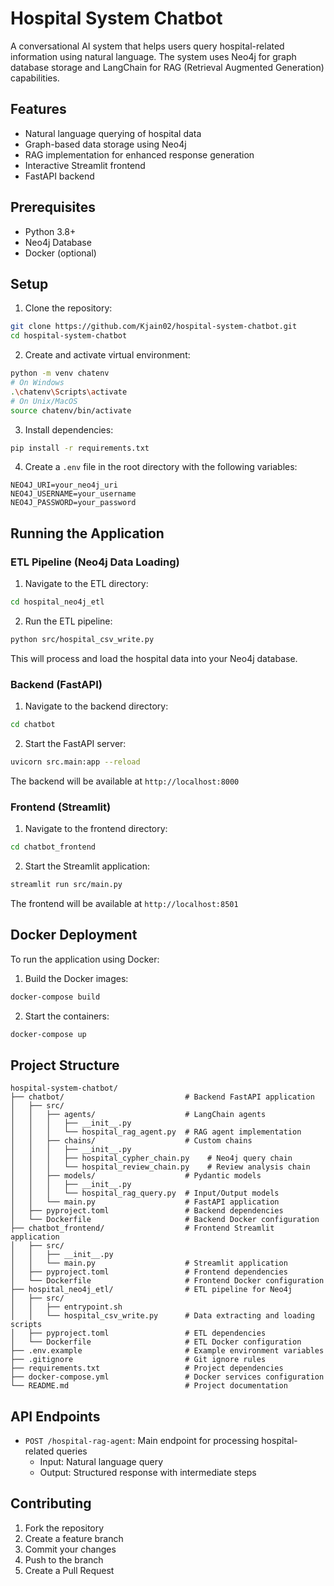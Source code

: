 # Hospital System Chatbot

A conversational AI system that helps users query hospital-related information using natural language. The system uses Neo4j for graph database storage and LangChain for RAG (Retrieval Augmented Generation) capabilities.

## Features

- Natural language querying of hospital data
- Graph-based data storage using Neo4j
- RAG implementation for enhanced response generation
- Interactive Streamlit frontend
- FastAPI backend

## Prerequisites

- Python 3.8+
- Neo4j Database
- Docker (optional)

## Setup

1. Clone the repository:
```bash
git clone https://github.com/Kjain02/hospital-system-chatbot.git
cd hospital-system-chatbot
```

2. Create and activate virtual environment:
```bash
python -m venv chatenv
# On Windows
.\chatenv\Scripts\activate
# On Unix/MacOS
source chatenv/bin/activate
```

3. Install dependencies:
```bash
pip install -r requirements.txt
```

4. Create a `.env` file in the root directory with the following variables:
```env
NEO4J_URI=your_neo4j_uri
NEO4J_USERNAME=your_username
NEO4J_PASSWORD=your_password
```

## Running the Application

### ETL Pipeline (Neo4j Data Loading)

1. Navigate to the ETL directory:
```bash
cd hospital_neo4j_etl
```

2. Run the ETL pipeline:
```bash
python src/hospital_csv_write.py
```

This will process and load the hospital data into your Neo4j database.

### Backend (FastAPI)

1. Navigate to the backend directory:
```bash
cd chatbot
```

2. Start the FastAPI server:
```bash
uvicorn src.main:app --reload
```

The backend will be available at `http://localhost:8000`

### Frontend (Streamlit)

1. Navigate to the frontend directory:
```bash
cd chatbot_frontend
```

2. Start the Streamlit application:
```bash
streamlit run src/main.py
```

The frontend will be available at `http://localhost:8501`

## Docker Deployment

To run the application using Docker:

1. Build the Docker images:
```bash
docker-compose build
```

2. Start the containers:
```bash
docker-compose up
```

## Project Structure

```
hospital-system-chatbot/
├── chatbot/                           # Backend FastAPI application
│   ├── src/
│   │   ├── agents/                    # LangChain agents
│   │   │   ├── __init__.py
│   │   │   └── hospital_rag_agent.py  # RAG agent implementation
│   │   ├── chains/                    # Custom chains
│   │   │   ├── __init__.py
│   │   │   ├── hospital_cypher_chain.py    # Neo4j query chain
│   │   │   └── hospital_review_chain.py    # Review analysis chain
│   │   ├── models/                    # Pydantic models
│   │   │   ├── __init__.py
│   │   │   └── hospital_rag_query.py  # Input/Output models
│   │   └── main.py                    # FastAPI application
│   ├── pyproject.toml                 # Backend dependencies
│   └── Dockerfile                     # Backend Docker configuration
├── chatbot_frontend/                  # Frontend Streamlit application
│   ├── src/
│   │   ├── __init__.py
│   │   └── main.py                    # Streamlit application
│   ├── pyproject.toml                 # Frontend dependencies
│   └── Dockerfile                     # Frontend Docker configuration
├── hospital_neo4j_etl/                # ETL pipeline for Neo4j
│   ├── src/
│   │   ├── entrypoint.sh
│   │   └── hospital_csv_write.py      # Data extracting and loading scripts
│   ├── pyproject.toml                 # ETL dependencies  
│   └── Dockerfile                     # ETL Docker configuration    
├── .env.example                       # Example environment variables
├── .gitignore                         # Git ignore rules
├── requirements.txt                   # Project dependencies
├── docker-compose.yml                 # Docker services configuration
└── README.md                          # Project documentation
```


## API Endpoints

- `POST /hospital-rag-agent`: Main endpoint for processing hospital-related queries
  - Input: Natural language query
  - Output: Structured response with intermediate steps

## Contributing

1. Fork the repository
2. Create a feature branch
3. Commit your changes
4. Push to the branch
5. Create a Pull Request
